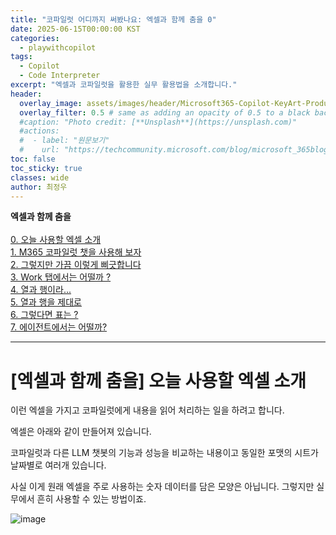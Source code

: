 ```yaml
---
title: "코파일럿 어디까지 써봤나요: 엑셀과 함께 춤을 0"
date: 2025-06-15T00:00:00 KST
categories:
  - playwithcopilot
tags:
  - Copilot
  - Code Interpreter
excerpt: "엑셀과 코파일럿을 활용한 실무 활용법을 소개합니다."
header:
  overlay_image: assets/images/header/Microsoft365-Copilot-KeyArt-Productivity-6K-01.png
  overlay_filter: 0.5 # same as adding an opacity of 0.5 to a black background
  #caption: "Photo credit: [**Unsplash**](https://unsplash.com)"
  #actions:
  #  - label: "원문보기"
  #    url: "https://techcommunity.microsoft.com/blog/microsoft_365blog/sharing-the-vision-microsoft-365-community-conference-keynotes-now-available/4416368"
toc: false
toc_sticky: true
classes: wide
author: 최정우
---
```


<div class="notice--info">
<b>엑셀과 함께 춤을</b><br/>
<br/>
<a href="https://microsoft.github.io/mwkorea/playwithcopilot/excel_0/">0. 오늘 사용할 엑셀 소개</a><br/>
<a href="https://microsoft.github.io/mwkorea/playwithcopilot/excel_1/">1. M365 코파일럿 챗을 사용해 보자</a><br/>
<a href="https://microsoft.github.io/mwkorea/playwithcopilot/excel_2/">2. 그렇지만 가끔 이렇게 삐긋합니다</a><br/>
<a href="https://microsoft.github.io/mwkorea/playwithcopilot/excel_3/">3. Work 탭에서는 어떨까 ?</a><br/>
<a href="https://microsoft.github.io/mwkorea/playwithcopilot/excel_4/">4. 열과 행이라...</a><br/>
<a href="https://microsoft.github.io/mwkorea/playwithcopilot/excel_5/">5. 열과 행을 제대로</a><br/>
<a href="https://microsoft.github.io/mwkorea/playwithcopilot/excel_6/">6. 그렇다면 표는 ?</a><br/>
<a href="https://microsoft.github.io/mwkorea/playwithcopilot/excel_7/">7. 에이전트에서는 어떨까?</a><br/>
</div>

---

# [엑셀과 함께 춤을] 오늘 사용할 엑셀 소개


이런 엑셀을 가지고 코파일럿에게 내용을 읽어 처리하는 일을 하려고 합니다.

엑셀은 아래와 같이 만들어져 있습니다. 

코파일럿과 다른 LLM 챗봇의 기능과 성능을 비교하는 내용이고 동일한 포맷의 시트가 날짜별로 여러개 있습니다.

사실 이게 원래 엑셀을 주로 사용하는 숫자 데이터를 담은 모양은 아닙니다. 그렇지만 실무에서 흔히 사용할 수 있는 방법이죠. 

![image](/mwkorea/assets/images/20250615/image01.png)
